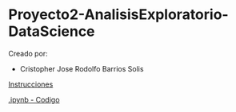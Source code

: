 # Proyecto2-AnalisisExploratorio-DataScience

Creado por:

- Cristopher Jose Rodolfo Barrios Solis



[Instrucciones](./instrucciones/Proyecto2.pdf)

[.ipynb - Codigo](./analisisExploratorio.ipynb)
